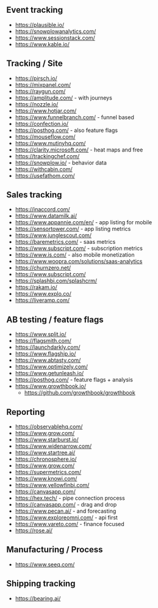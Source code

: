 ## Event tracking

- https://plausible.io/
- https://snowplowanalytics.com/
- https://www.sessionstack.com/
- https://www.kable.io/

## Tracking / Site

- https://pirsch.io/
- https://mixpanel.com/
- https://raygun.com/
- https://amplitude.com/ - with journeys
- https://nozzle.io/
- https://www.hotjar.com/
- https://www.funnelbranch.com/ - funnel based
- https://confection.io/
- https://posthog.com/ - also feature flags
- https://mouseflow.com/
- https://www.mutinyhq.com/
- https://clarity.microsoft.com/ - heat maps and free
- https://trackingchef.com/
- https://snowplow.io/ - behavior data
- https://withcabin.com/
- https://usefathom.com/

## Sales tracking

- https://inaccord.com/
- https://www.datamilk.ai/
- https://www.appannie.com/en/ - app listing for mobile
- https://sensortower.com/ - app listing metrics
- https://www.junglescout.com/
- https://baremetrics.com/ - saas metrics
- https://www.subscript.com/ - subscription metrics
- https://www.is.com/ - also mobile monetization
- https://www.woopra.com/solutions/saas-analytics
- https://churnzero.net/
- https://www.subscript.com/
- https://splashbi.com/splashcrm/
- https://rakam.io/
- https://www.explo.co/
- https://liveramp.com/


## AB testing / feature flags

- https://www.split.io/
- https://flagsmith.com/
- https://launchdarkly.com/
- https://www.flagship.io/
- https://www.abtasty.com/
- https://www.optimizely.com/
- https://www.getunleash.io/
- https://posthog.com/ - feature flags + analysis
- https://www.growthbook.io/
    - https://github.com/growthbook/growthbook

## Reporting

- https://observablehq.com/
- https://www.grow.com/
- https://www.starburst.io/
- https://www.widenarrow.com/
- https://www.startree.ai/
- https://chronosphere.io/
- https://www.grow.com/
- https://supermetrics.com/
- https://www.knowi.com/
- https://www.yellowfinbi.com/
- https://canvasapp.com/
- https://hex.tech/ - pipe connection process
- https://canvasapp.com/ - drag and drop
- https://www.pecan.ai/ - and forecasting
- https://www.exploreomni.com/ - api first
- https://www.vareto.com/ - finance focused
- https://rose.ai/

## Manufacturing / Process

- https://www.seeq.com/

## Shipping tracking

- https://bearing.ai/
